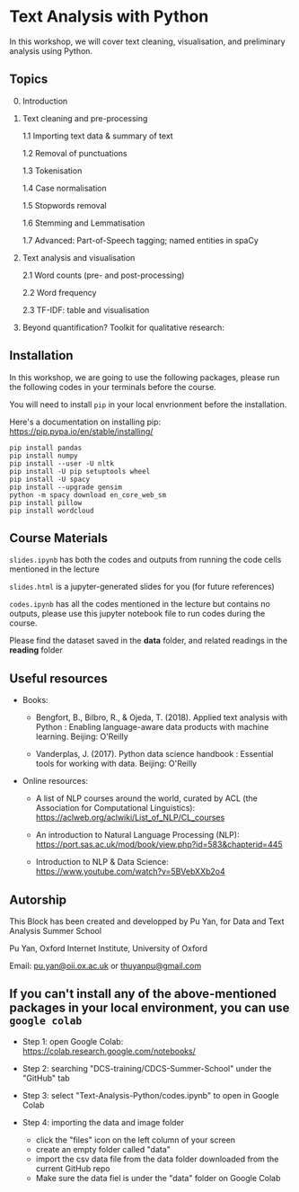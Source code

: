 # Text Analysis with Python 

In this workshop, we will cover text cleaning, visualisation, and preliminary analysis using Python. 

## Topics

0. Introduction
    
1. Text cleaning and pre-processing

    1.1 Importing text data & summary of text 
    
    1.2 Removal of punctuations
    
    1.3 Tokenisation
    
    1.4 Case normalisation
    
    1.5 Stopwords removal
    
    1.6 Stemming and Lemmatisation
    
    1.7 Advanced: Part-of-Speech tagging; named entities in spaCy

2. Text analysis and visualisation

    2.1 Word counts (pre- and post-processing)
    
    2.2 Word frequency
    
    2.3 TF-IDF: table and visualisation
    
3. Beyond quantification? Toolkit for qualitative research:


## Installation

In this workshop, we are going to use the following packages, please run the following codes in your terminals before the course. 

You will need to install ```pip``` in your local envrionment before the installation. 

Here's a documentation on installing pip: <https://pip.pypa.io/en/stable/installing/>

```
pip install pandas
pip install numpy
pip install --user -U nltk
pip install -U pip setuptools wheel
pip install -U spacy
pip install --upgrade gensim
python -m spacy download en_core_web_sm
pip install pillow
pip install wordcloud
```

## Course Materials

```slides.ipynb``` has both the codes and outputs from running the code cells mentioned in the lecture

```slides.html``` is a jupyter-generated slides for you (for future references)

```codes.ipynb``` has all the codes mentioned in the lecture but contains no outputs, please use this jupyter notebook file to run codes during the course.

Please find the dataset saved in the **data** folder, and related readings in the **reading** folder

## Useful resources

- Books:
    
    - Bengfort, B., Bilbro, R., & Ojeda, T. (2018). Applied text analysis with Python : Enabling language-aware data products with machine learning. Beijing: O'Reilly
    
    - Vanderplas, J. (2017). Python data science handbook : Essential tools for working with data. Beijing: O'Reilly
    
- Online resources:
    
    - A list of NLP courses around the world, curated by ACL (the Association for Computational Linguistics): https://aclweb.org/aclwiki/List_of_NLP/CL_courses 
    
    - An introduction to Natural Language Processing (NLP): https://port.sas.ac.uk/mod/book/view.php?id=583&chapterid=445 
    
    - Introduction to NLP & Data Science: https://www.youtube.com/watch?v=5BVebXXb2o4

## Autorship

This Block has been created and developped by Pu Yan, for Data and Text Analysis Summer School 

Pu Yan, Oxford Internet Institute, University of Oxford 

Email: <pu.yan@oii.ox.ac.uk> or <thuyanpu@gmail.com>


## If you can't install any of the above-mentioned packages in your local environment, you can use ```google colab```

- Step 1: open Google Colab: https://colab.research.google.com/notebooks/

- Step 2: searching "DCS-training/CDCS-Summer-School" under the "GitHub" tab

- Step 3: select "Text-Analysis-Python/codes.ipynb" to open in Google Colab

- Step 4: importing the data and image folder 
    - click the "files" icon on the left column of your screen 
    - create an empty folder called "data" 
    - import the csv data file from the data folder downloaded from the current GitHub repo
    - Make sure the data fiel is under the "data" folder on Google Colab
